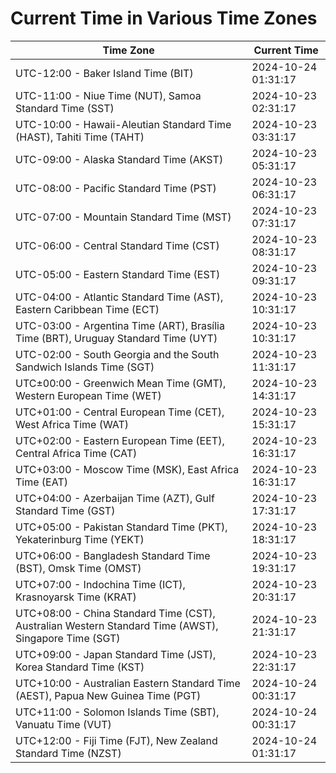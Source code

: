 # Current Time in Various Time Zones

| Time Zone | Current Time |
|-----------|--------------|
| UTC-12:00 - Baker Island Time (BIT) | 2024-10-24 01:31:17 |
| UTC-11:00 - Niue Time (NUT), Samoa Standard Time (SST) | 2024-10-23 02:31:17 |
| UTC-10:00 - Hawaii-Aleutian Standard Time (HAST), Tahiti Time (TAHT) | 2024-10-23 03:31:17 |
| UTC-09:00 - Alaska Standard Time (AKST) | 2024-10-23 05:31:17 |
| UTC-08:00 - Pacific Standard Time (PST) | 2024-10-23 06:31:17 |
| UTC-07:00 - Mountain Standard Time (MST) | 2024-10-23 07:31:17 |
| UTC-06:00 - Central Standard Time (CST) | 2024-10-23 08:31:17 |
| UTC-05:00 - Eastern Standard Time (EST) | 2024-10-23 09:31:17 |
| UTC-04:00 - Atlantic Standard Time (AST), Eastern Caribbean Time (ECT) | 2024-10-23 10:31:17 |
| UTC-03:00 - Argentina Time (ART), Brasília Time (BRT), Uruguay Standard Time (UYT) | 2024-10-23 10:31:17 |
| UTC-02:00 - South Georgia and the South Sandwich Islands Time (SGT) | 2024-10-23 11:31:17 |
| UTC±00:00 - Greenwich Mean Time (GMT), Western European Time (WET) | 2024-10-23 14:31:17 |
| UTC+01:00 - Central European Time (CET), West Africa Time (WAT) | 2024-10-23 15:31:17 |
| UTC+02:00 - Eastern European Time (EET), Central Africa Time (CAT) | 2024-10-23 16:31:17 |
| UTC+03:00 - Moscow Time (MSK), East Africa Time (EAT) | 2024-10-23 16:31:17 |
| UTC+04:00 - Azerbaijan Time (AZT), Gulf Standard Time (GST) | 2024-10-23 17:31:17 |
| UTC+05:00 - Pakistan Standard Time (PKT), Yekaterinburg Time (YEKT) | 2024-10-23 18:31:17 |
| UTC+06:00 - Bangladesh Standard Time (BST), Omsk Time (OMST) | 2024-10-23 19:31:17 |
| UTC+07:00 - Indochina Time (ICT), Krasnoyarsk Time (KRAT) | 2024-10-23 20:31:17 |
| UTC+08:00 - China Standard Time (CST), Australian Western Standard Time (AWST), Singapore Time (SGT) | 2024-10-23 21:31:17 |
| UTC+09:00 - Japan Standard Time (JST), Korea Standard Time (KST) | 2024-10-23 22:31:17 |
| UTC+10:00 - Australian Eastern Standard Time (AEST), Papua New Guinea Time (PGT) | 2024-10-24 00:31:17 |
| UTC+11:00 - Solomon Islands Time (SBT), Vanuatu Time (VUT) | 2024-10-24 00:31:17 |
| UTC+12:00 - Fiji Time (FJT), New Zealand Standard Time (NZST) | 2024-10-24 01:31:17 |
